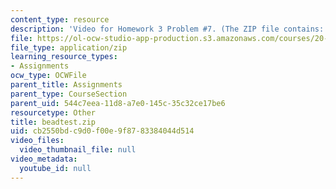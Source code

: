 ```yaml
---
content_type: resource
description: 'Video for Homework 3 Problem #7. (The ZIP file contains: beadtest.avi)'
file: https://ol-ocw-studio-app-production.s3.amazonaws.com/courses/20-309-biological-engineering-ii-instrumentation-and-measurement-fall-2006/cb2550bdc9d0f00e9f8783384044d514_beadtest.zip
file_type: application/zip
learning_resource_types:
- Assignments
ocw_type: OCWFile
parent_title: Assignments
parent_type: CourseSection
parent_uid: 544c7eea-11d8-a7e0-145c-35c32ce17be6
resourcetype: Other
title: beadtest.zip
uid: cb2550bd-c9d0-f00e-9f87-83384044d514
video_files:
  video_thumbnail_file: null
video_metadata:
  youtube_id: null
---
```

